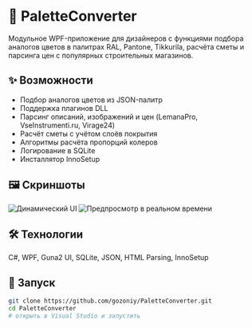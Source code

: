 # 🎨 PaletteConverter

Модульное WPF-приложение для дизайнеров с функциями подбора аналогов цветов в палитрах RAL, Pantone, Tikkurila, расчёта сметы и парсинга цен с популярных строительных магазинов.

## ✨ Возможности
- Подбор аналогов цветов из JSON-палитр
- Поддержка плагинов DLL
- Парсинг описаний, изображений и цен (LemanaPro, VseInstrumenti.ru, Virage24)
- Расчёт сметы с учётом слоёв покрытия
- Алгоритмы расчёта пропорций колеров
- Логирование в SQLite
- Инсталлятор InnoSetup

## 🖼 Скриншоты
![Динамический UI](https://github.com/gozoniy/PaletteConverter/blob/0aef215d418b6409d95bda9e82ab4769ab3d4261/docs/UI.gif)
![Предпросмотр в реальном времени](https://github.com/gozoniy/PaletteConverter/blob/eec0a609f83601975f0f7f6e407a3d64d2535314/docs/Preview.gif)

## 🛠 Технологии
C#, WPF, Guna2 UI, SQLite, JSON, HTML Parsing, InnoSetup

## 🚀 Запуск
```bash
git clone https://github.com/gozoniy/PaletteConverter.git
cd PaletteConverter
# открыть в Visual Studio и запустить
